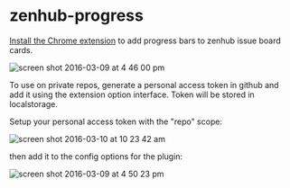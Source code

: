 # zenhub-progress
[Install the Chrome extension](https://chrome.google.com/webstore/detail/zenhub-progress/lfnkdppnjfgmijhngildbabcnpnbcfjc?authuser=1) to add progress bars to zenhub issue board cards.

![screen shot 2016-03-09 at 4 46 00 pm](https://cloud.githubusercontent.com/assets/933826/13655752/b319a018-e616-11e5-93e1-de0432a63195.png)

To use on private repos, generate a personal access token in github and add it using the extension option interface.  Token will be stored in localstorage.

Setup your personal access token with the "repo" scope:

![screen shot 2016-03-10 at 10 23 42 am](https://cloud.githubusercontent.com/assets/933826/13679757/422cdc82-e6aa-11e5-95a0-78e31d4d57f8.png)


then add it to the config options for the plugin:

![screen shot 2016-03-09 at 4 50 23 pm](https://cloud.githubusercontent.com/assets/933826/13655798/122bde36-e617-11e5-9223-d6b97d2562c0.png)
